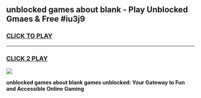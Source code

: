 
## unblocked games about blank - Play Unblocked Gmaes & Free #iu3j9
<h3>
<a href="https://premium.freeplayer.one?title=unblocked_games_about_blank&ref=01M">CLICK TO PLAY</a></h3>
<hr>

<h3>
<a href="https://premium.freeplayer.one?title=unblocked_games_about_blank&ref=01M">CLICK 2 PLAY</a>
  
</h3>

<a href="https://premium.freeplayer.one?title=unblocked_games_about_blank&ref=01M"><img src="https://clearcache.store/games.png"></a>


**unblocked games about blank games unblocked: Your Gateway to Fun and Accessible Online Gaming**
